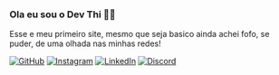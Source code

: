 ### Ola eu sou o Dev Thi 🐱‍👤

Esse e meu primeiro site, mesmo que seja basico ainda achei fofo, se puder, de uma olhada nas minhas redes!

[![GitHub](https://img.shields.io/badge/github-%23121011.svg?style=for-the-badge&logo=github&logoColor=white)](https://github.com/morthi-ago)
[![Instagram](https://img.shields.io/badge/Instagram-%23E4405F.svg?style=for-the-badge&logo=Instagram&logoColor=white)](https://www.instagram.com/morthi.ago/) 
[![LinkedIn](https://img.shields.io/badge/linkedin-%230077B5.svg?style=for-the-badge&logo=linkedin&logoColor=white)](https://www.linkedin.com/in/thiagoferreiram/)
[![Discord](https://img.shields.io/badge/Discord-%235865F2.svg?style=for-the-badge&logo=discord&logoColor=white)](https://discord.gg/MgHDDEuWd2)
